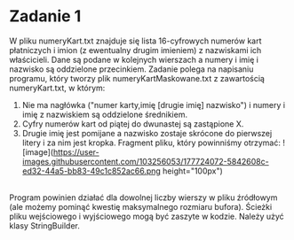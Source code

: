 # Zadanie 1
W pliku numeryKart.txt znajduje się lista 16-cyfrowych numerów kart płatniczych i imion (z ewentualny drugim imieniem) z nazwiskami ich właścicieli. Dane są podane w kolejnych wierszach a numery i imię i nazwisko są oddzielone przecinkiem. Zadanie polega na napisaniu programu, który tworzy plik numeryKartMaskowane.txt z zawartością numeryKart.txt, w którym:
<br>
1. Nie ma nagłówka ("numer karty,imię [drugie imię] nazwisko") i numery i imię z nazwiskiem są oddzielone średnikiem.
2. Cyfry numerów kart od piątej do dwunastej są zastąpione X.
3. Drugie imię jest pomijane a nazwisko zostaje skrócone do pierwszej litery i za nim jest kropka.
Fragment pliku, który powinniśmy otrzymać:
![image](https://user-images.githubusercontent.com/103256053/177724072-5842608c-ed32-44a5-bb83-49c1c852ac66.png height="100px")
<br>
Program powinien działać dla dowolnej liczby wierszy w pliku źródłowym (ale możemy pominąć kwestię maksymalnego rozmiaru bufora). Ścieżki pliku wejściowego i wyjściowego mogą być zaszyte w kodzie. Należy użyć klasy StringBuilder.
